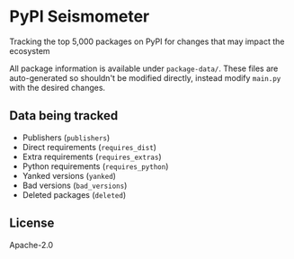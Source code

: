 # PyPI Seismometer

Tracking the top 5,000 packages on PyPI for changes that may impact the ecosystem

All package information is available under `package-data/`. These
files are auto-generated so shouldn't be modified directly, instead
modify `main.py` with the desired changes.

## Data being tracked

- Publishers (`publishers`)
- Direct requirements (`requires_dist`)
- Extra requirements (`requires_extras`)
- Python requirements (`requires_python`)
- Yanked versions (`yanked`)
- Bad versions (`bad_versions`)
- Deleted packages (`deleted`)

## License

Apache-2.0
